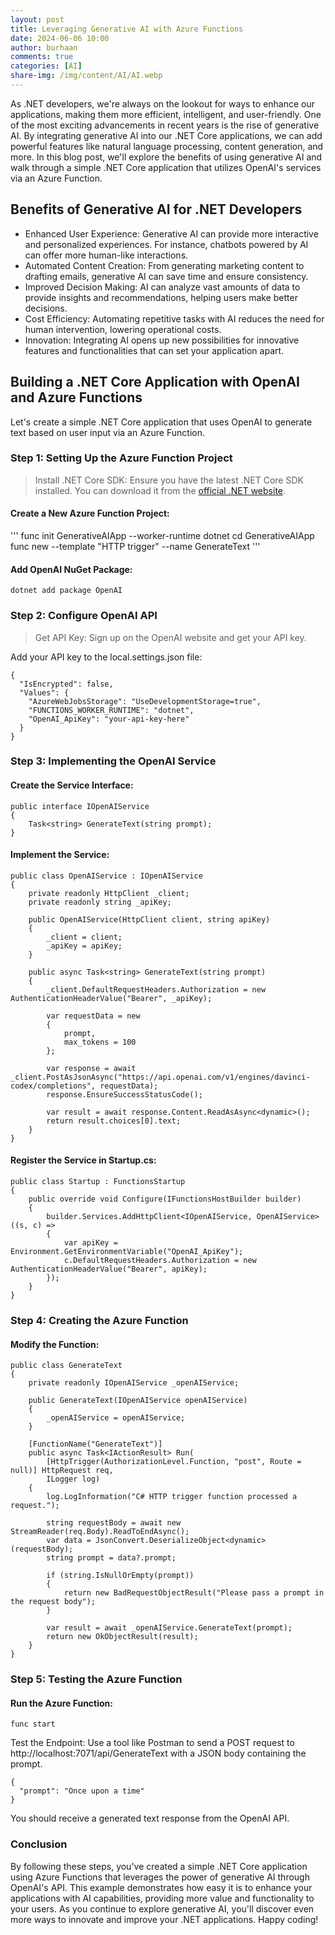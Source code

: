 ```yaml
---
layout: post
title: Leveraging Generative AI with Azure Functions
date: 2024-06-06 10:00
author: burhaan
comments: true
categories: [AI]
share-img: /img/content/AI/AI.webp
---
```


As .NET developers, we're always on the lookout for ways to enhance our applications, making them more efficient, intelligent, and user-friendly. One of the most exciting advancements in recent years is the rise of generative AI. By integrating generative AI into our .NET Core applications, we can add powerful features like natural language processing, content generation, and more. In this blog post, we'll explore the benefits of using generative AI and walk through a simple .NET Core application that utilizes OpenAI's services via an Azure Function.

## Benefits of Generative AI for .NET Developers
- Enhanced User Experience: Generative AI can provide more interactive and personalized experiences. For instance, chatbots powered by AI can offer more human-like interactions.
- Automated Content Creation: From generating marketing content to drafting emails, generative AI can save time and ensure consistency.
- Improved Decision Making: AI can analyze vast amounts of data to provide insights and recommendations, helping users make better decisions.
- Cost Efficiency: Automating repetitive tasks with AI reduces the need for human intervention, lowering operational costs.
- Innovation: Integrating AI opens up new possibilities for innovative features and functionalities that can set your application apart.

## Building a .NET Core Application with OpenAI and Azure Functions

Let's create a simple .NET Core application that uses OpenAI to generate text based on user input via an Azure Function.

### Step 1: Setting Up the Azure Function Project

> Install .NET Core SDK: Ensure you have the latest .NET Core SDK installed. You can download it from the [official .NET website](https://dotnet.microsoft.com/download).

#### Create a New Azure Function Project:

'''
func init GenerativeAIApp --worker-runtime dotnet
cd GenerativeAIApp
func new --template "HTTP trigger" --name GenerateText
'''

#### Add OpenAI NuGet Package:

`dotnet add package OpenAI`

### Step 2: Configure OpenAI API

> Get API Key: Sign up on the OpenAI website and get your API key.

Add your API key to the local.settings.json file:

```
{
  "IsEncrypted": false,
  "Values": {
    "AzureWebJobsStorage": "UseDevelopmentStorage=true",
    "FUNCTIONS_WORKER_RUNTIME": "dotnet",
    "OpenAI_ApiKey": "your-api-key-here"
  }
}
```

### Step 3: Implementing the OpenAI Service

#### Create the Service Interface:

```
public interface IOpenAIService
{
    Task<string> GenerateText(string prompt);
}
```

#### Implement the Service:

```
public class OpenAIService : IOpenAIService
{
    private readonly HttpClient _client;
    private readonly string _apiKey;

    public OpenAIService(HttpClient client, string apiKey)
    {
        _client = client;
        _apiKey = apiKey;
    }

    public async Task<string> GenerateText(string prompt)
    {
        _client.DefaultRequestHeaders.Authorization = new AuthenticationHeaderValue("Bearer", _apiKey);

        var requestData = new
        {
            prompt,
            max_tokens = 100
        };

        var response = await _client.PostAsJsonAsync("https://api.openai.com/v1/engines/davinci-codex/completions", requestData);
        response.EnsureSuccessStatusCode();

        var result = await response.Content.ReadAsAsync<dynamic>();
        return result.choices[0].text;
    }
}
```

#### Register the Service in Startup.cs:

```
public class Startup : FunctionsStartup
{
    public override void Configure(IFunctionsHostBuilder builder)
    {
        builder.Services.AddHttpClient<IOpenAIService, OpenAIService>((s, c) =>
        {
            var apiKey = Environment.GetEnvironmentVariable("OpenAI_ApiKey");
            c.DefaultRequestHeaders.Authorization = new AuthenticationHeaderValue("Bearer", apiKey);
        });
    }
}
```

### Step 4: Creating the Azure Function

#### Modify the Function:

```
public class GenerateText
{
    private readonly IOpenAIService _openAIService;

    public GenerateText(IOpenAIService openAIService)
    {
        _openAIService = openAIService;
    }

    [FunctionName("GenerateText")]
    public async Task<IActionResult> Run(
        [HttpTrigger(AuthorizationLevel.Function, "post", Route = null)] HttpRequest req,
        ILogger log)
    {
        log.LogInformation("C# HTTP trigger function processed a request.");

        string requestBody = await new StreamReader(req.Body).ReadToEndAsync();
        var data = JsonConvert.DeserializeObject<dynamic>(requestBody);
        string prompt = data?.prompt;

        if (string.IsNullOrEmpty(prompt))
        {
            return new BadRequestObjectResult("Please pass a prompt in the request body");
        }

        var result = await _openAIService.GenerateText(prompt);
        return new OkObjectResult(result);
    }
}
```

### Step 5: Testing the Azure Function

#### Run the Azure Function:

`func start`

Test the Endpoint: Use a tool like Postman to send a POST request to http://localhost:7071/api/GenerateText with a JSON body containing the prompt.

```
{
  "prompt": "Once upon a time"
}
```

You should receive a generated text response from the OpenAI API.

### Conclusion
By following these steps, you've created a simple .NET Core application using Azure Functions that leverages the power of generative AI through OpenAI's API. This example demonstrates how easy it is to enhance your applications with AI capabilities, providing more value and functionality to your users. As you continue to explore generative AI, you'll discover even more ways to innovate and improve your .NET applications. Happy coding!